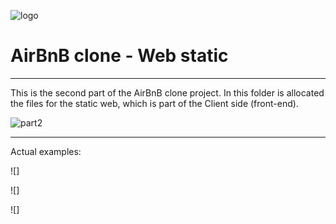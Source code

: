 ![logo](https://camo.githubusercontent.com/12b6cdd2850c27109481daf20a2bb55c925160b60a4ee08ee3c90bfc9224acdb/68747470733a2f2f692e6962622e636f2f664739376348512f48626e622e706e67)
# AirBnB clone - Web static
___

This is the second part of the AirBnB clone project. In this folder is allocated the files for the static web, which is part of the Client side (front-end).

![part2](https://holbertonintranet.s3.amazonaws.com/uploads/medias/2018/6/87c01524ada6080f40fc.png)

___

Actual examples:

![]

![]

![]

